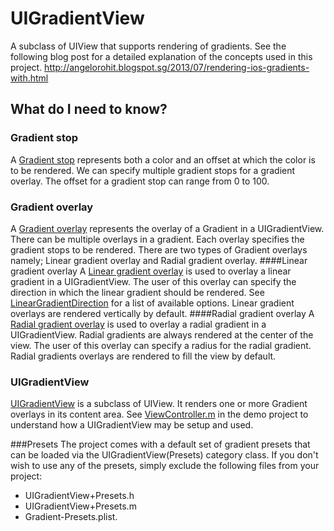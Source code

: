# UIGradientView
A subclass of UIView that supports rendering of gradients. See the following blog post for a detailed explanation of the concepts used in this project.
http://angelorohit.blogspot.sg/2013/07/rendering-ios-gradients-with.html

## What do I need to know?
### Gradient stop
A [Gradient stop](UIGradientView/GradientStop.h) represents both a color and an offset at which the color is to be rendered. We can specify multiple gradient stops for a gradient overlay.
The offset for a gradient stop can range from 0 to 100.

### Gradient overlay
A [Gradient overlay](UIGradientView/GradientOverlay.h) represents the overlay of a Gradient in a UIGradientView. There can be multiple overlays in a gradient.
Each overlay specifies the gradient stops to be rendered. There are two types of Gradient overlays namely; Linear gradient overlay and Radial gradient overlay.
####Linear gradient overlay
A [Linear gradient overlay](UIGradientView/LinearGradientOverlay.h) is used to overlay a linear gradient in a UIGradientView. The user of this overlay can specify the 
direction in which the linear gradient should be rendered. See [LinearGradientDirection](UIGradientView/LinearGradientOverlay.h) for a list of available options. 
Linear gradient overlays are rendered vertically by default.
####Radial gradient overlay
A [Radial gradient overlay](UIGradientView/RadialGradientOverlay.h) is used to overlay a radial gradient in a UIGradientView. Radial gradients are always rendered 
at the center of the view. The user of this overlay can specify a radius for the radial gradient. Radial gradients overlays are
rendered to fill the view by default.

### UIGradientView
[UIGradientView](UIGradientView/UIGradientView.h) is a subclass of UIView. It renders one or more Gradient overlays in its content area.
See [ViewController.m](GradientViewDemo/ViewController.m) in the demo project to understand how a UIGradientView may be setup and used.

###Presets
The project comes with a default set of gradient presets that can be loaded via the UIGradientView(Presets) category class. If you don't wish to use any of the presets, simply exclude the following files from your project:

- UIGradientView+Presets.h
- UIGradientView+Presets.m
- Gradient-Presets.plist.
